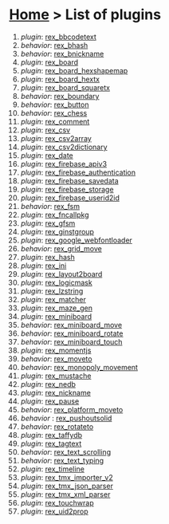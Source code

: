 # [Home](index.html) > List of plugins

1. *plugin*: [rex_bbcodetext](rex_bbcodetext.html)
2. *behavior*: [rex_bhash](rex.bhash.html)
3. *behavior*: [rex_bnickname](rex_bnickname.html)
4. *plugin*: [rex_board](rex_board.html)
5. *plugin*: [rex_board_hexshapemap](rex_board_hexshapemap.html)
6. *plugin*: [rex_board_hextx](rex_board_hextx.html)
7. *plugin*: [rex_board_squaretx](rex_board_squaretx.html)
8. *behavior*: [rex_boundary](rex_boundary.html)
9. *behavior*: [rex_button](rex_button.html)
10. *behavior*: [rex_chess](rex_chess.html)
11. *plugin*: [rex_comment](rex_comment.html)
12. *plugin*: [rex_csv](rex_csv.html)
13. *plugin*: [rex_csv2array](rex_csv2array.html)
14. *plugin*: [rex_csv2dictionary](rex_csv2dictionary.html)
15. *plugin*: [rex_date](rex_date.html)
16. *plugin*: [rex_firebase_apiv3](rex_firebase_apiv3.html)
17. *plugin*: [rex_firebase_authentication](rex_firebase_authentication.html)
18. *plugin*: [rex_firebase_savedata](rex_firebase_savedata.html)
19. *plugin*: [rex_firebase_storage](rex_firebase_storage.html)
20. *plugin*: [rex_firebase_userid2id](rex_firebase_userid2id.html)
21. *behavior*: [rex_fsm](rex_fsm.html)
22. *plugin*: [rex_fncallpkg](rex_fncallpkg.html)
23. *plugin*: [rex_gfsm](rex_gfsm.html)
24. *plugin*: [rex_ginstgroup](rex_ginstgroup.html)
25. *plugin*: [rex_google_webfontloader](rex_google_webfontloader.html)
26. *behavior*: [rex_grid_move](rex_grid_move.html)
27. *plugin*: [rex_hash](rex_hash.html)
28. *plugin*: [rex_ini](rex_ini.html)
29. *plugin*: [rex_layout2board](rex_layout2board.html)
30. *plugin*: [rex_logicmask](rex_logicmask.html)
31. *plugin*: [rex_lzstring](rex_lzstring.html)
32. *plugin*: [rex_matcher](rex_matcher.html)
33. *plugin*: [rex_maze_gen](rex_maze_gen.html)
34. *plugin*: [rex_miniboard](rex_miniboard.html)
35. *behavior*: [rex_miniboard_move](rex_miniboard_move.html)
36. *behavior*: [rex_miniboard_rotate](rex_miniboard_rotate.html)
37. *behavior*: [rex_miniboard_touch](rex_miniboard_touch.html)
38. *plugin*: [rex_momentjs](rex_momentjs.html)
39. *behavior*: [rex_moveto](rex_moveto.html)
40. *behavior*: [rex_monopoly_movement](rex_monopoly_movement.html)
41. *plugin*: [rex_mustache](rex_mustache.html)
42. *plugin*: [rex_nedb](rex_nedb.html)
43. *plugin*: [rex_nickname](rex_nickname.html)
44. *plugin*: [rex_pause](rex_pause.html)
45. *behavior*: [rex_platform_moveto](rex_platform_moveto.html)
46. *behavior* : [rex_pushoutsolid](rex_pushoutsolid.html)
47. *behavior*: [rex_rotateto](rex_rotateto.html)
48. *plugin*: [rex_taffydb](rex_taffydb.html)
49. *plugin*: [rex_tagtext](rex_tagtext.html)
50. *behavior*: [rex_text_scrolling](rex_text_scrolling.html)
51. *behavior*: [rex_text_typing](rex_text_typing.html)
52. *plugin*: [rex_timeline](rex_timeline.html)
53. *plugin*: [rex_tmx_importer_v2](rex_tmx_importer_v2.html)
54. *plugin*: [rex_tmx_json_parser](rex_tmx_json_parser.html)
55. *plugin*: [rex_tmx_xml_parser](rex_tmx_xml_parser.html)
56. *plugin*: [rex_touchwrap](rex_touchwrap.html)
57. *plugin*: [rex_uid2prop](rex_uid2prop.html)


